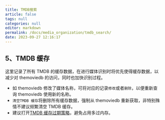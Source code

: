 ```yaml
---
title: TMDB搜索
article: false
tags: null
categories: null
editor: markdown
permalink: /docs/media_organization/tmdb_search/
date: 2023-09-27 12:16:17
---
```


## 5、TMDB 缓存

这里记录了所有 TMDB 的缓存数据，在进行媒体识别时将优先使得缓存数据，以减少对 themoviedb 的访问，同时也加快识别过程。

- 如 themoviedb 修改了媒体名称，可将对应的记录`修改`或者`删除`，以便重新查询 themoviedb 使用新的名称。
- `清空TMDB 缓存`将删除所有缓存数据，强制从 themoviedb 重新获取，非特别殊情不建议频繁清空 TMDB 缓存。
- 建议打开[TMDB 缓存过期策略](/docs/setting/base/#_6、实验室)，避免占用多过内存。
